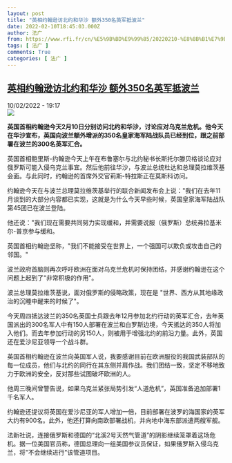 ```yaml
---
layout: post
title: "英相约翰逊访北约和华沙 额外350名英军抵波兰"
date: 2022-02-10T18:45:03.000Z
author: 法广
from: https://www.rfi.fr/cn/%E5%9B%BD%E9%99%85/20220210-%E8%8B%B1%E7%9B%B8%E7%BA%A6%E7%BF%B0%E9%80%8A%E8%AE%BF%E5%8C%97%E7%BA%A6%E5%92%8C%E5%8D%8E%E6%B2%99-%E9%A2%9D%E5%A4%96350%E5%90%8D%E8%8B%B1%E5%86%9B%E6%8A%B5%E6%B3%A2%E5%85%B0
tags: [ 法广 ]
comments: True
categories: [ 法广 ]
---
```

<!--1644518703000-->
[英相约翰逊访北约和华沙 额外350名英军抵波兰](https://www.rfi.fr/cn/%E5%9B%BD%E9%99%85/20220210-%E8%8B%B1%E7%9B%B8%E7%BA%A6%E7%BF%B0%E9%80%8A%E8%AE%BF%E5%8C%97%E7%BA%A6%E5%92%8C%E5%8D%8E%E6%B2%99-%E9%A2%9D%E5%A4%96350%E5%90%8D%E8%8B%B1%E5%86%9B%E6%8A%B5%E6%B3%A2%E5%85%B0)
------

<div>
<div>10/02/2022 - 19:17</div><img src="https://s.rfi.fr/media/display/28682552-8a9d-11ec-928e-005056bfb2b6/w:1280/p:16x9/Johnson%20GB%20Pologne.PNG"><p><strong>                    英国首相约翰逊今天2月10日分别访问北约和华沙，讨论应对乌克兰危机。他今天在华沙宣布，英国向波兰额外增派的350名皇家海军陆战队员已经到位，跟之前部署在波兰的300名英军汇合。                </strong></p><div >                    <p>英国首相鲍里斯-约翰逊今天上午在布鲁塞尔与北约秘书长斯托尔滕贝格谈论应对俄罗斯可能入侵乌克兰事宜。然后他前往华沙，与波兰总统杜达和总理莫拉维茨基会面。与此同时，约翰逊的首席外交官莉斯-特拉斯正在莫斯科访问。</p><p>约翰逊今天在与波兰总理莫拉维茨基举行的联合新闻发布会上说："我们在去年11月谈到的大部分内容都已实现，这就是为什么今天早些时候，英国皇家海军陆战队第45团已在波兰登陆。</p><p>他还说："我们现在需要共同努力实现缓和，并需要说服（俄罗斯）总统弗拉基米尔-普京参与缓和。</p><p>英国首相约翰逊坚称，"我们不能接受在世界上，一个强国可以欺负或攻击自己的邻国。"</p><p>波兰政府首脑则再次呼吁欧洲在面对乌克兰危机时保持团结，并感谢约翰逊在这个问题上起到了"非常积极的作用"。</p><p>波兰总理莫拉维茨基说，面对俄罗斯的侵略政策，现在是 "世界、西方从其地缘政治的沉睡中醒来的时候了"。</p><p>今天周四抵达波兰的350名英国士兵跟去年12月参加北约行动的英军汇合，去年英国派出的300名军人中有150人部署在波兰和白罗斯边境，今天抵达的350人将加入他们。而去年参加行动的另150人，则被用于增强北约的前沿力量。此外，英国还在爱沙尼亚领导一个战斗群。</p><p>英国首相约翰逊在波兰向英国军人说，我要感谢目前在欧洲服役的我国武装部队的每一位成员，他们与北约的同行在其东侧并肩作战。我们团结一致，坚定不移地致力于欧洲的安全，反对那些试图破坏欧洲的人。</p><p>他周三晚间曾警告说，如果乌克兰紧张局势引发“人道危机”，英国准备追加部署1千名军人。</p><p>约翰逊还提议将英国在爱沙尼亚的军人增加一倍，目前部署在波罗的海国家的英军大约有900名。此外，他还打算向南欧部署战机，并向地中海东部派遣两艘军舰。</p><p>法新社说，连接俄罗斯和德国的“北溪2号天然气管道”的阴影继续笼罩着这场危机。据一位美国官员称，德国总理向一组美国参议员保证，如果俄罗斯入侵乌克兰，将"不会继续进行"该管道项目。</p>                                            <div data-selfpromo-newsletter>    </div>    <div data-selfpromo-app>    </div>                </div>
</div>
